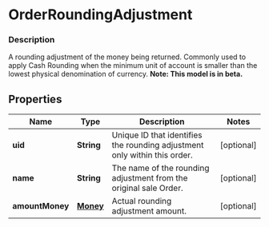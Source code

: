 
# OrderRoundingAdjustment

### Description

A rounding adjustment of the money being returned. Commonly used to apply Cash Rounding when the minimum unit of account is smaller than the lowest physical denomination of currency.
**Note: This model is in beta.**

## Properties
Name | Type | Description | Notes
------------ | ------------- | ------------- | -------------
**uid** | **String** | Unique ID that identifies the rounding adjustment only within this order. |  [optional]
**name** | **String** | The name of the rounding adjustment from the original sale Order. |  [optional]
**amountMoney** | [**Money**](Money.md) | Actual rounding adjustment amount. |  [optional]



